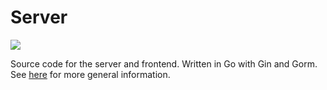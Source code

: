 # Server

![](https://img.shields.io/badge/Go-00ADD8?style=for-the-badge&logo=go&logoColor=white)

Source code for the server and frontend. Written in Go with Gin and Gorm. See [here](../README.md) for more general
information.
<br>
</br>